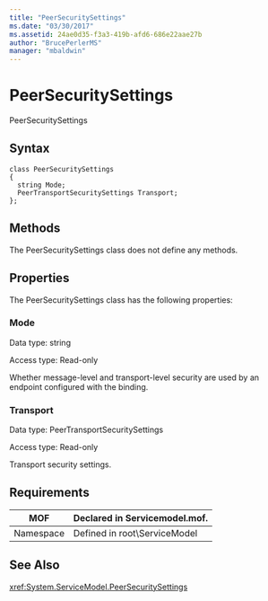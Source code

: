 ```yaml
---
title: "PeerSecuritySettings"
ms.date: "03/30/2017"
ms.assetid: 24ae0d35-f3a3-419b-afd6-686e22aae27b
author: "BrucePerlerMS"
manager: "mbaldwin"
---
```

# PeerSecuritySettings
PeerSecuritySettings  

## Syntax  

```  
class PeerSecuritySettings  
{  
  string Mode;  
  PeerTransportSecuritySettings Transport;  
};  
```  

## Methods  
 The PeerSecuritySettings class does not define any methods.  

## Properties  
 The PeerSecuritySettings class has the following properties:  

### Mode  
 Data type: string  

 Access type: Read-only  

 Whether message-level and transport-level security are used by an endpoint configured with the binding.  

### Transport  
 Data type: PeerTransportSecuritySettings  

 Access type: Read-only  

 Transport security settings.  

## Requirements  


|MOF|Declared in Servicemodel.mof.|  
|---------|-----------------------------------|  
|Namespace|Defined in root\ServiceModel|  

## See Also  
 <xref:System.ServiceModel.PeerSecuritySettings>
